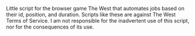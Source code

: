 Little script for the browser game The West that automates jobs based on their id, position, and duration.
Scripts like these are against The West Terms of Service. I am not responsible for the inadvertent use of this script, nor for the consequences of its use.
